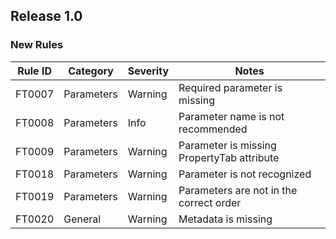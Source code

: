 ## Release 1.0

### New Rules

  Rule ID | Category   | Severity | Notes                                      
 ---------|------------|----------|--------------------------------------------
  FT0007  | Parameters | Warning  | Required parameter is missing              
  FT0008  | Parameters | Info     | Parameter name is not recommended          
  FT0009  | Parameters | Warning  | Parameter is missing PropertyTab attribute 
  FT0018  | Parameters | Warning  | Parameter is not recognized                
  FT0019  | Parameters | Warning  | Parameters are not in the correct order    
  FT0020  | General    | Warning  | Metadata is missing                        
